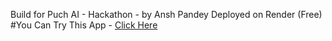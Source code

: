 Build for Puch AI - Hackathon - by Ansh Pandey
Deployed on Render (Free)
#You Can Try This App - [Click Here](https://healthgenniebyansh-pandey.onrender.com/)
